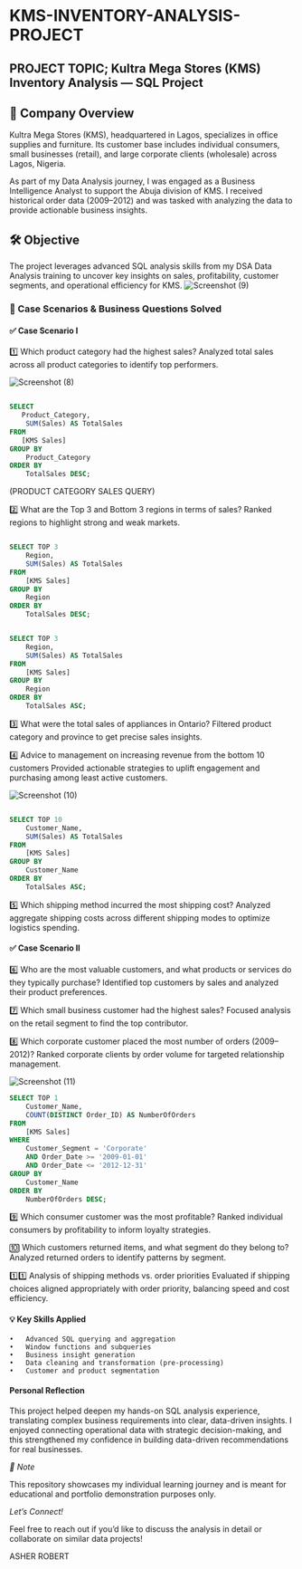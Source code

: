 # KMS-INVENTORY-ANALYSIS-PROJECT

## PROJECT TOPIC; Kultra Mega Stores (KMS) Inventory Analysis — SQL Project

## 🏢 Company Overview

Kultra Mega Stores (KMS), headquartered in Lagos, specializes in office supplies and furniture. Its customer base includes individual consumers, small businesses (retail), and large corporate clients (wholesale) across Lagos, Nigeria.

As part of my Data Analysis journey, I was engaged as a Business Intelligence Analyst to support the Abuja division of KMS. I received historical order data (2009–2012) and was tasked with analyzing the data to provide actionable business insights.

## 🛠 Objective

The project leverages advanced SQL analysis skills from my DSA Data Analysis training to uncover key insights on sales, profitability, customer segments, and operational efficiency for KMS.
![Screenshot (9)](https://github.com/user-attachments/assets/014b3290-3ac4-4d56-a2f6-440fe3fe0702)

### 📄 Case Scenarios & Business Questions Solved

#### ✅ Case Scenario I

1️⃣ Which product category had the highest sales?
Analyzed total sales across all product categories to identify top performers.

![Screenshot (8)](https://github.com/user-attachments/assets/4261a66d-bd76-46fe-a976-6bcb041bf084)
``` SQL

SELECT 
   Product_Category,
    SUM(Sales) AS TotalSales
FROM 
   [KMS Sales]
GROUP BY 
    Product_Category
ORDER BY 
    TotalSales DESC;
```
(PRODUCT CATEGORY SALES QUERY)


2️⃣ What are the Top 3 and Bottom 3 regions in terms of sales?
Ranked regions to highlight strong and weak markets.

```SQL

SELECT TOP 3
    Region,
    SUM(Sales) AS TotalSales
FROM 
    [KMS Sales]
GROUP BY 
    Region
ORDER BY 
    TotalSales DESC;
```
```SQL

SELECT TOP 3
    Region,
    SUM(Sales) AS TotalSales
FROM 
    [KMS Sales]
GROUP BY 
    Region
ORDER BY 
    TotalSales ASC;
```

3️⃣ What were the total sales of appliances in Ontario?
Filtered product category and province to get precise sales insights.

4️⃣ Advice to management on increasing revenue from the bottom 10 customers
Provided actionable strategies to uplift engagement and purchasing among least active customers.

![Screenshot (10)](https://github.com/user-attachments/assets/2aa77885-2f2a-4849-a1c5-dc2e1f5d8bb5)
``` SQL

SELECT TOP 10
    Customer_Name,
    SUM(Sales) AS TotalSales
FROM 
    [KMS Sales]
GROUP BY 
    Customer_Name
ORDER BY 
    TotalSales ASC;
```

5️⃣ Which shipping method incurred the most shipping cost?
Analyzed aggregate shipping costs across different shipping modes to optimize logistics spending.

#### ✅ Case Scenario II

6️⃣ Who are the most valuable customers, and what products or services do they typically purchase?
Identified top customers by sales and analyzed their product preferences.

7️⃣ Which small business customer had the highest sales?
Focused analysis on the retail segment to find the top contributor.

8️⃣ Which corporate customer placed the most number of orders (2009–2012)?
Ranked corporate clients by order volume for targeted relationship management.

![Screenshot (11)](https://github.com/user-attachments/assets/a6a450c2-fd97-4ce7-8318-bdc18e161ae7)

```SQL
SELECT TOP 1
    Customer_Name,
    COUNT(DISTINCT Order_ID) AS NumberOfOrders
FROM 
    [KMS Sales]
WHERE 
    Customer_Segment = 'Corporate'
    AND Order_Date >= '2009-01-01'
    AND Order_Date <= '2012-12-31'
GROUP BY 
    Customer_Name
ORDER BY 
    NumberOfOrders DESC;
```


9️⃣ Which consumer customer was the most profitable?
Ranked individual consumers by profitability to inform loyalty strategies.

🔟 Which customers returned items, and what segment do they belong to?
Analyzed returned orders to identify patterns by segment.

1️⃣1️⃣ Analysis of shipping methods vs. order priorities
Evaluated if shipping choices aligned appropriately with order priority, balancing speed and cost efficiency.

#### 💡 Key Skills Applied
	•	Advanced SQL querying and aggregation
	•	Window functions and subqueries
	•	Business insight generation
	•	Data cleaning and transformation (pre-processing)
	•	Customer and product segmentation

#### Personal Reflection

This project helped deepen my hands-on SQL analysis experience, translating complex business requirements into clear, data-driven insights. I enjoyed connecting operational data with strategic decision-making, and this strengthened my confidence in building data-driven recommendations for real businesses.


*💬 Note*

This repository showcases my individual learning journey and is meant for educational and portfolio demonstration purposes only.

*Let’s Connect!*

Feel free to reach out if you’d like to discuss the analysis in detail or collaborate on similar data projects!

ASHER ROBERT
